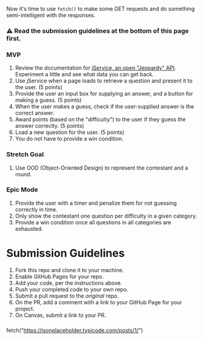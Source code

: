 Now it's time to use `fetch()` to make some GET requests and do something semi-intelligent with the responses. 

### :warning: Read the submission guidelines at the bottom of this page first.

### MVP

1. Review the documentation for [jService, an open "Jeopardy" API](http://jservice.io/). Experiment a little and see what data you can get back.
2. Use jService when a page loads to retrieve a question and present it to the user. (5 points)
3. Provide the user an input box for supplying an answer, and a button for making a guess. (5 points)
4. When the user makes a guess, check if the user-supplied answer is the correct answer.
5. Award points (based on the "difficulty") to the user if they guess the answer correctly. (5 points)
6. Load a new question for the user. (5 points)
7. You do not have to provide a win condition.

### Stretch Goal
1. Use OOD (Object-Oriented Design) to represent the contestant and a round.

### Epic Mode
1. Provide the user with a timer and penalize them for not guessing correctly in time.
2. Only show the contestant one question per difficulty in a given category.
3. Provide a win condition once all questions in all categories are exhausted.

# Submission Guidelines
1. Fork this repo and clone it to your machine.
2. Enable GitHub Pages for your repo.
3. Add your code, per the instructions above.
4. Push your completed code to your own repo.
5. Submit a pull request to the *original* repo.
6. On the PR, add a comment with a link to your GitHub Page for your project.
7. On Canvas, submit a link to your PR.
###
fetch("https://jsonplaceholder.typicode.com/posts/1/")